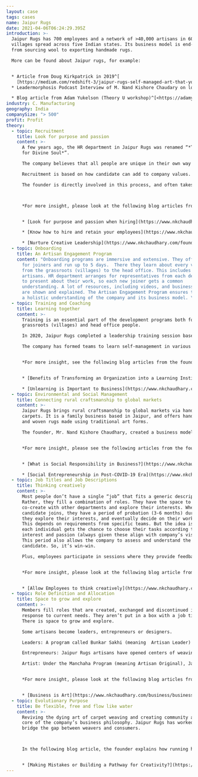 ```yaml
---
layout: case
tags: cases
name: Jaipur Rugs
date: 2021-04-06T06:24:29.395Z
introduction: >-
  Jaipur Rugs has 700 employees and a network of >40,000 artisans in 600 rural
  villages spread across five Indian states. Its business model is end-to-end,
  from sourcing wool to exporting handmade rugs.

  More can be found about Jaipur rugs, for example:


  * Article from Doug Kirkpatrick in 2019^[
    [https://medium.com/redshift-3/jaipur-rugs-self-managed-art-that-you-can-walk-on-5756479726e0](<* https://medium.com/redshift-3/jaipur-rugs-self-managed-art-that-you-can-walk-on-5756479726e0>) Self-Managed Art That You Can Walk On Doug Kirkpatrick April 11, 2019]
  * Leadermorphosis Podcast Interview of M. Nand Kishore Chaudary on love, collective consciousness and self-management^[[https://leadermorphosis.co/ep-57-nand-kishore-chaudhary-from-jaipur-rugs-on-love-consciousness-and-self-management](<* https://leadermorphosis.co/ep-57-nand-kishore-chaudhary-from-jaipur-rugs-on-love-consciousness-and-self-management>)]

  * Blog article from Adam Yukelson (Theory U workshop)^[<https://adamyukelson.com/blog/2016/07/25/jaipur-rugs>]
industry: C. Manufacturing
geography: India
companySize: "> 500"
profit: Profit
theory:
  - topic: Recruitment
    title: Look for purpose and passion
    content: >-
      A few years ago, the HR department in Jaipur Rugs was renamed “*The Search
      for Divine Soul*”.

      The company believes that all people are unique in their own way and their sense of purpose can add to the company’s higher purpose.

      Recruitment is based on how candidate can add to company values. Interview questions are designed to learn about candidates’ purpose and principles—rather than focusing on experience and academic background. 

      The founder is directly involved in this process, and often takes the final interview.  Managers at Head Office do the initial interviews. Final decisions are made by consensus of all stakeholders. 



      *For more insight, please look at the following blog articles from the founder:*


      * [Look for purpose and passion when hiring](https://www.nkchaudhary.com/business/look-for-purpose-and-passion-when-hiring/)

      * [Know how to hire and retain your employees](https://www.nkchaudhary.com/business/know-how-to-hire-and-retain-your-employees/)

      * [Nurture Creative Leadership](https://www.nkchaudhary.com/founders-mentality/the-need-for-creative-leadership/)
  - topic: Onboarding
    title: An Artisan Engagement Program
    content: "Onboarding programs are immersive and extensive. They offer induction
      for joiners and run up to 5 days.  There they learn about every vertical
      from the grassroots (villages) to the head office. This includes even the
      artisans. HR department arranges for representatives from each department
      to present about their work, so each new joiner gets a common
      understanding. A lot of resources, including videos, and business process
      are shown and explained. The Artisan Engagement Program ensures they have
      a holistic understanding of the company and its business model. \r\n"
  - topic: Training and Coaching
    title: Learning together
    content: >-
      Training is an essential part of the development programs both for
      grassroots (villages) and head office people. 

      In 2020, Jaipur Rugs completed a leadership training session based on the founder’s ‘mentality model’. This training helped everyone to share best practices (including self-management) from around the world. The leadership department takes care of this training, which is offered regularly to ensure good participation. 

      The company has formed teams to learn self-management in various ways, including participation in webinars & forums, and small experiments in the teams. 


      *For more insight, see the following blog articles from the founder:* 


      * [Benefits of Transforming an Organization into a Learning Institution](https://www.nkchaudhary.com/founders-mentality/benefits-of-transforming-an-organization-into-a-learning-institution/)

      * [Unlearning is Important to Business](https://www.nkchaudhary.com/founders-mentality/unlearning-is-important-to-business/)
  - topic: Environmental and Social Management
    title: Connecting rural craftsmanship to global markets
    content: >-
      Jaipur Rugs brings rural craftsmanship to global markets via handmade
      carpets. It is a family business based in Jaipur, and offers hand-knotted
      and woven rugs made using traditional art forms. 

      The founder, Mr. Nand Kishore Chaudhary, created a business model which provides a livelihood for the artisans at their doorstep. This changed the standard practice of involving middlemen to work with artisan communities. 


      *For more insight, please see the following articles from the founder:*


      * [What is Social Responsibility in Business?](https://www.nkchaudhary.com/healing/what-is-social-responsibility-in-business/)

      * [Social Entrepreneurship in Post-COVID-19 Era](https://www.nkchaudhary.com/founders-mentality/social-entrepreneurship-in-post-covid-19-era/)
  - topic: Job Titles and Job Descriptions
    title: Thinking creatively
    content: >-
      Most people don’t have a single “job” that fits a generic description.
      Rather, they fill a combination of roles. They have the space to grow and
      co-create with other departments and explore their interests. When a
      candidate joins, they have a period of probation (3-6 months) during which
      they explore their interests, and eventually decide on their work role.
      This depends on requirements from specific teams. But the idea is that
      each individual gets the chance to choose their tasks according to
      interest and passion (always given these align with company’s vision).
      This period also allows the company to assess and understand the
      candidate. So, it’s win-win. 

      Plus, employees participate in sessions where they provide feedback for management. Each department has such sessions. Additionally, the founder has an open-door policy. This is a direct platform for anyone to go and talk to the founder, which can also help individuals to talk about their roles, if and when required.


      *For more insight, please look at the following blog article from the founder:*


      * [Allow Employees to think creatively](https://www.nkchaudhary.com/business/give-employees-the-gift-of-creative-freedom/)
  - topic: Role Definition and Allocation
    title: Space to grow and explore
    content: >-
      Members fill roles that are created, exchanged and discontinued in
      response to current needs. They aren’t put in a box with a job title.
      There is space to grow and explore. 

      Some artisans become leaders, entrepreneurs or designers. 

      Leaders: A program called Bunkar Sakhi (meaning  Artisan Leader) allows artisans to receive leadership training. They then help fellow artisans to achieve best quality in their work. 

      Entrepreneurs: Jaipur Rugs artisans have opened centers of weaving in their homes. They have become tour guides for customers and visitors.

      Artist: Under the Manchaha Program (meaning Artisan Original), Jaipur Rug artisans create and design their own rugs. 


      *For more insight, please look at the following blog articles from the founder:* 


      * [Business is Art](https://www.nkchaudhary.com/business/business-is-art/)
  - topic: Evolutionary Purpose
    title: Be flexible, free and flow like water
    content: >-
      Reviving the dying art of carpet weaving and creating community are at the
      core of the company’s business philosophy. Jaipur Rugs has worked to
      bridge the gap between weavers and consumers. 



      In the following blog article, the founder explains how running his company requires him “to be flexible and free flowing like water” :


      * [Making Mistakes or Building a Pathway for Creativity?](https://www.nkchaudhary.com/innovation/making-mistakes-or-building-a-pathway-for-creativity/)
---
```

